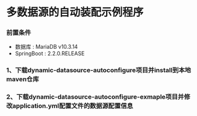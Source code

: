 # 多数据源的自动装配示例程序

### 前置条件
- 数据库 :  MariaDB v10.3.14
- SpringBoot : 2.2.0.RELEASE

### 1、下载dynamic-datasource-autoconfigure项目并install到本地maven仓库

### 2、下载dynamic-datasource-autoconfigure-exmaple项目并修改application.yml配置文件的数据源配置信息


